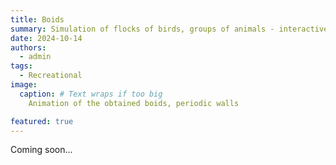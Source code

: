 ```yaml
---
title: Boids
summary: Simulation of flocks of birds, groups of animals - interactive
date: 2024-10-14
authors:
  - admin
tags:
  - Recreational
image:
  caption: # Text wraps if too big
    Animation of the obtained boids, periodic walls

featured: true
---
```




Coming soon...